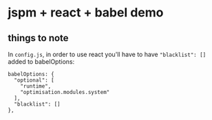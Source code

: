 # jspm + react + babel demo

## things to note

In ```config.js```, in order to use react you'll have to have ```"blacklist": []``` added to babelOptions:
  ```
  babelOptions: {
    "optional": [
      "runtime",
      "optimisation.modules.system"
    ],
    "blacklist": []
  },
  ```
